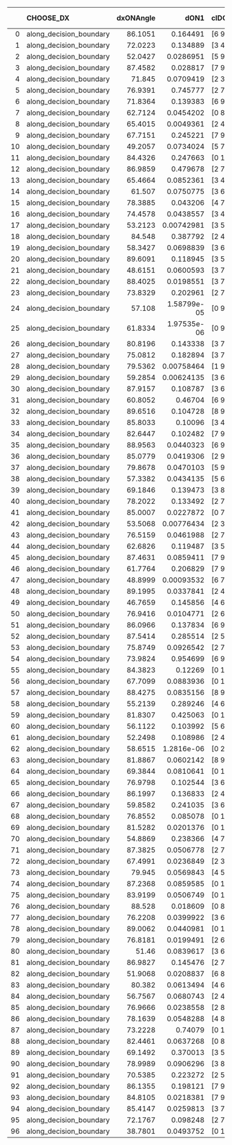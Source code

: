 |    | CHOOSE_DX               |   dxONAngle |        dON1 | cIDON1   |   dON_patch_1 |   nTON |         dON |   dxOFFAngle |      dOFF1 | cIDOFF1   |   dOFF_patch_1 |   nTOFF |       dOFF | SUCCESS   |   nExp |   dual_point_id |   subpoint_time_seconds |   total_execution_time |       logp |        dOFF/dON | Vote dOFF>dON   |
|---:|:------------------------|------------:|------------:|:---------|--------------:|-------:|------------:|-------------:|-----------:|:----------|---------------:|--------:|-----------:|:----------|-------:|----------------:|------------------------:|-----------------------:|-----------:|----------------:|:----------------|
|  0 | along_decision_boundary |     86.1051 | 0.164491    | [6 9]    |   0.164491    |      1 | 0.164491    |      80.2388 | 0.123343   | [6 9]     |     0.123343   |       1 | 0.123343   | False     |      1 |               3 |                2.94116  |                3.39364 |  0         |      0.749844   | False           |
|  1 | along_decision_boundary |     72.0223 | 0.134889    | [3 4]    |   0.134889    |      1 | 0.134889    |      83.2823 | 0.206909   | [3 4]     |     0.206909   |       1 | 0.206909   | True      |      2 |               6 |                4.31023  |                7.77894 | -0.5       |      1.53392    | True            |
|  2 | along_decision_boundary |     52.0427 | 0.0286951   | [5 9]    |   0.0286951   |      1 | 0.0286951   |      71.3192 | 0.125826   | [5 9]     |     0.125826   |       1 | 0.125826   | True      |      3 |              10 |                1.13822  |               15.0537  | -0         |      4.38491    | True            |
|  3 | along_decision_boundary |     87.4582 | 0.028817    | [7 9]    |   0.028817    |      1 | 0.028817    |      77.604  | 0.365308   | [7 9]     |     0.365308   |       1 | 0.365308   | True      |      4 |              11 |                3.55948  |               18.6182  | -0.166667  |     12.6768     | True            |
|  4 | along_decision_boundary |     71.845  | 0.0709419   | [2 3]    |   0.0709419   |      1 | 0.0709419   |      66.6153 | 0.0387042  | [2 3]     |     0.0387042  |       1 | 0.0387042  | False     |      5 |              14 |                1.60021  |               21.7276  | -0.5       |      0.545576   | False           |
|  5 | along_decision_boundary |     76.9391 | 0.745777    | [2 7]    |   0.745777    |      1 | 0.745777    |      64.3356 | 0.11907    | [2 7]     |     0.11907    |       1 | 0.11907    | False     |      6 |              16 |                4.63708  |               26.4067  | -0.1       |      0.159659   | False           |
|  6 | along_decision_boundary |     71.8364 | 0.139383    | [6 9]    |   0.139383    |      1 | 0.139383    |      78.899  | 0.0338761  | [6 9]     |     0.0338761  |       1 | 0.0338761  | False     |      7 |              22 |                1.27402  |               39.226   | -0         |      0.243044   | False           |
|  7 | along_decision_boundary |     62.7124 | 0.0454202   | [0 8]    |   0.0454202   |      1 | 0.0454202   |      58.1458 | 4.0409e-05 | [1 8]     |     4.0409e-05 |       1 | 4.0409e-05 | False     |      8 |              23 |                1.44617  |               40.6772  | -0.0714286 |      0.00088967 | False           |
|  8 | along_decision_boundary |     65.4015 | 0.0049361   | [2 4]    |   0.0049361   |      1 | 0.0049361   |      67.3728 | 0.0870787  | [2 4]     |     0.0870787  |       1 | 0.0870787  | True      |      9 |              24 |                1.54454  |               42.2317  | -0.25      |     17.6412     | True            |
|  9 | along_decision_boundary |     67.7151 | 0.245221    | [7 9]    |   0.245221    |      1 | 0.245221    |      66.5805 | 0.315662   | [7 9]     |     0.315662   |       1 | 0.315662   | True      |     10 |              26 |                4.73822  |               47.0197  | -0.0555556 |      1.28725    | True            |
| 10 | along_decision_boundary |     49.2057 | 0.0734024   | [5 7]    |   0.0734024   |      1 | 0.0734024   |      86.9853 | 0.00148548 | [5 7]     |     0.00148548 |       1 | 0.00148548 | False     |     11 |              27 |                1.5454   |               48.5731  | -0         |      0.0202374  | False           |
| 11 | along_decision_boundary |     84.4326 | 0.247663    | [0 1]    |   0.247663    |      1 | 0.247663    |      87.5836 | 0.0788579  | [0 1]     |     0.0788579  |       1 | 0.0788579  | False     |     12 |              28 |                1.41982  |               49.9982  | -0.0454545 |      0.318408   | False           |
| 12 | along_decision_boundary |     86.9859 | 0.479678    | [2 7]    |   0.479678    |      1 | 0.479678    |      67.6401 | 0.00254868 | [2 7]     |     0.00254868 |       1 | 0.00254868 | False     |     13 |              33 |                4.78993  |               56.8635  | -0.166667  |      0.00531332 | False           |
| 13 | along_decision_boundary |     65.4664 | 0.0852361   | [3 4]    |   0.0852361   |      1 | 0.0852361   |      63.6108 | 0.0632619  | [3 4]     |     0.0632619  |       1 | 0.0632619  | False     |     14 |              34 |                1.40542  |               58.2778  | -0.346154  |      0.742196   | False           |
| 14 | along_decision_boundary |     61.507  | 0.0750775   | [3 6]    |   0.0750775   |      1 | 0.0750775   |      68.354  | 0.502109   | [3 6]     |     0.502109   |       1 | 0.502109   | True      |     15 |              41 |                3.36105  |               66.7333  | -0.571429  |      6.68789    | True            |
| 15 | along_decision_boundary |     78.3885 | 0.043206    | [4 7]    |   0.043206    |      1 | 0.043206    |      81.3883 | 0.369983   | [4 7]     |     0.369983   |       1 | 0.369983   | True      |     16 |              42 |                3.43597  |               70.1743  | -0.3       |      8.56322    | True            |
| 16 | along_decision_boundary |     74.4578 | 0.0438557   | [3 4]    |   0.0438557   |      1 | 0.0438557   |      82.204  | 0.151053   | [3 4]     |     0.151053   |       1 | 0.151053   | True      |     17 |              43 |                4.17894  |               74.3582  | -0.125     |      3.44432    | True            |
| 17 | along_decision_boundary |     53.2123 | 0.00742981  | [3 5]    |   0.00742981  |      1 | 0.00742981  |      69.8027 | 0.141539   | [3 5]     |     0.141539   |       1 | 0.141539   | True      |     18 |              44 |                1.58173  |               75.948   | -0.0294118 |     19.0502     | True            |
| 18 | along_decision_boundary |     84.548  | 0.387792    | [2 4]    |   0.387792    |      1 | 0.387792    |      76.2971 | 0.0432513  | [2 4]     |     0.0432513  |       1 | 0.0432513  | False     |     19 |              46 |                2.09778  |               78.0975  | -0         |      0.111532   | False           |
| 19 | along_decision_boundary |     58.3427 | 0.0698839   | [3 6]    |   0.0698839   |      1 | 0.0698839   |      54.5967 | 0.0898957  | [3 6]     |     0.0898957  |       1 | 0.0898957  | True      |     20 |              47 |                1.91363  |               80.0171  | -0.0263158 |      1.28636    | True            |
| 20 | along_decision_boundary |     89.6091 | 0.118945    | [3 5]    |   0.118945    |      1 | 0.118945    |      78.8155 | 0.154604   | [3 5]     |     0.154604   |       1 | 0.154604   | True      |     21 |              48 |                2.63439  |               82.658   | -0         |      1.29979    | True            |
| 21 | along_decision_boundary |     48.6151 | 0.0600593   | [3 7]    |   0.0600593   |      1 | 0.0600593   |      56.9305 | 0.0168979  | [3 7]     |     0.0168979  |       1 | 0.0168979  | False     |     22 |              51 |                1.44529  |               84.1762  | -0.0238095 |      0.281353   | False           |
| 22 | along_decision_boundary |     88.4025 | 0.0198551   | [3 7]    |   0.0198551   |      1 | 0.0198551   |      87.4706 | 0.375854   | [3 7]     |     0.375854   |       1 | 0.375854   | True      |     23 |              52 |                4.13152  |               88.3162  | -0         |     18.9299     | True            |
| 23 | along_decision_boundary |     73.8329 | 0.202961    | [2 7]    |   0.202961    |      1 | 0.202961    |      64.5879 | 0.429078   | [2 7]     |     0.429078   |       1 | 0.429078   | True      |     24 |              56 |                4.17674  |               92.6171  | -0.0217391 |      2.11409    | True            |
| 24 | along_decision_boundary |     57.108  | 1.58799e-05 | [0 9]    |   1.58799e-05 |      1 | 1.58799e-05 |      75.8082 | 0.178709   | [1 9]     |     0.178709   |       1 | 0.178709   | True      |     25 |              59 |                2.61776  |               98.3741  | -0.0833333 |  11253.8        | True            |
| 25 | along_decision_boundary |     61.8334 | 1.97535e-06 | [0 9]    |   1.97535e-06 |      1 | 1.97535e-06 |      66.5497 | 0.475095   | [1 9]     |     0.475095   |       1 | 0.475095   | True      |     26 |              60 |                2.72702  |              101.109   | -0.18      | 240512          | True            |
| 26 | along_decision_boundary |     80.8196 | 0.143338    | [3 7]    |   0.143338    |      1 | 0.143338    |      74.5562 | 0.0232436  | [3 7]     |     0.0232436  |       1 | 0.0232436  | False     |     27 |              62 |                0.894095 |              102.048   | -0.307692  |      0.162159   | False           |
| 27 | along_decision_boundary |     75.0812 | 0.182894    | [3 7]    |   0.182894    |      1 | 0.182894    |      88.4434 | 0.382155   | [3 7]     |     0.382155   |       1 | 0.382155   | True      |     28 |              65 |                4.53063  |              106.665   | -0.166667  |      2.08949    | True            |
| 28 | along_decision_boundary |     79.5362 | 0.00758464  | [1 9]    |   0.00758464  |      1 | 0.00758464  |      82.0857 | 0.050862   | [0 9]     |     0.050862   |       1 | 0.050862   | True      |     29 |              66 |                1.54438  |              108.215   | -0.285714  |      6.70592    | True            |
| 29 | along_decision_boundary |     59.2854 | 0.00624135  | [3 6]    |   0.00624135  |      1 | 0.00624135  |      54.3184 | 0.107639   | [3 6]     |     0.107639   |       1 | 0.107639   | True      |     30 |              67 |                2.28566  |              110.507   | -0.431034  |     17.2461     | True            |
| 30 | along_decision_boundary |     87.9157 | 0.108787    | [3 6]    |   0.108787    |      1 | 0.108787    |      75.454  | 0.0741363  | [3 6]     |     0.0741363  |       1 | 0.0741363  | False     |     31 |              68 |                2.93775  |              113.45    | -0.6       |      0.681479   | False           |
| 31 | along_decision_boundary |     60.8052 | 0.46704     | [6 9]    |   0.46704     |      1 | 0.46704     |      73.0726 | 0.0803166  | [6 9]     |     0.0803166  |       1 | 0.0803166  | False     |     32 |              70 |                1.95329  |              115.456   | -0.403226  |      0.171969   | False           |
| 32 | along_decision_boundary |     89.6516 | 0.104728    | [8 9]    |   0.104728    |      1 | 0.104728    |      73.7073 | 0.481269   | [8 9]     |     0.481269   |       1 | 0.481269   | True      |     33 |              71 |                4.582    |              120.045   | -0.25      |      4.59543    | True            |
| 33 | along_decision_boundary |     85.8033 | 0.10096     | [3 4]    |   0.10096     |      1 | 0.10096     |      81.5082 | 0.529363   | [3 4]     |     0.529363   |       1 | 0.529363   | True      |     34 |              74 |                3.36058  |              123.524   | -0.378788  |      5.2433     | True            |
| 34 | along_decision_boundary |     82.6447 | 0.102482    | [7 9]    |   0.102482    |      1 | 0.102482    |      62.9484 | 0.0287338  | [7 9]     |     0.0287338  |       1 | 0.0287338  | False     |     35 |              76 |                3.15722  |              126.74    | -0.529412  |      0.280379   | False           |
| 35 | along_decision_boundary |     88.9563 | 0.0440323   | [6 9]    |   0.0440323   |      1 | 0.0440323   |      77.0428 | 0.0883404  | [6 9]     |     0.0883404  |       1 | 0.0883404  | True      |     36 |              77 |                3.77994  |              130.527   | -0.357143  |      2.00626    | True            |
| 36 | along_decision_boundary |     85.0779 | 0.0419306   | [2 9]    |   0.0419306   |      1 | 0.0419306   |      76.0371 | 0.0177415  | [2 9]     |     0.0177415  |       1 | 0.0177415  | False     |     37 |              78 |                1.46438  |              132       | -0.5       |      0.423116   | False           |
| 37 | along_decision_boundary |     79.8678 | 0.0470103   | [5 9]    |   0.0470103   |      1 | 0.0470103   |      55.3012 | 0.235279   | [5 9]     |     0.235279   |       1 | 0.235279   | True      |     38 |              79 |                2.03917  |              134.043   | -0.337838  |      5.00485    | True            |
| 38 | along_decision_boundary |     57.3382 | 0.0434135   | [5 6]    |   0.0434135   |      1 | 0.0434135   |      68.8034 | 0.0147499  | [5 6]     |     0.0147499  |       1 | 0.0147499  | False     |     39 |              82 |                1.58597  |              139.509   | -0.473684  |      0.339754   | False           |
| 39 | along_decision_boundary |     69.1846 | 0.139473    | [3 8]    |   0.139473    |      1 | 0.139473    |      64.3043 | 0.0799332  | [3 8]     |     0.0799332  |       1 | 0.0799332  | False     |     40 |              87 |                2.09824  |              149.425   | -0.320513  |      0.573107   | False           |
| 40 | along_decision_boundary |     78.2022 | 0.133492    | [2 7]    |   0.133492    |      1 | 0.133492    |      62.8899 | 0.146184   | [2 7]     |     0.146184   |       1 | 0.146184   | True      |     41 |              88 |                3.65914  |              153.092   | -0.2       |      1.09508    | True            |
| 41 | along_decision_boundary |     85.0007 | 0.0227872   | [0 7]    |   0.0227872   |      1 | 0.0227872   |      59.353  | 0.0598068  | [1 7]     |     0.0598068  |       1 | 0.0598068  | True      |     42 |              90 |                2.74065  |              155.881   | -0.304878  |      2.62458    | True            |
| 42 | along_decision_boundary |     53.5068 | 0.00776434  | [2 3]    |   0.00776434  |      1 | 0.00776434  |      78.5653 | 0.0818883  | [2 3]     |     0.0818883  |       1 | 0.0818883  | True      |     43 |              91 |                1.31037  |              157.199   | -0.428571  |     10.5467     | True            |
| 43 | along_decision_boundary |     76.5159 | 0.0461988   | [2 7]    |   0.0461988   |      1 | 0.0461988   |      70.4446 | 0.137164   | [2 7]     |     0.137164   |       1 | 0.137164   | True      |     44 |              92 |                2.61432  |              159.82    | -0.569767  |      2.969      | True            |
| 44 | along_decision_boundary |     62.6826 | 0.119487    | [3 5]    |   0.119487    |      1 | 0.119487    |      86.5252 | 0.325151   | [3 5]     |     0.325151   |       1 | 0.325151   | True      |     45 |              94 |                6.26834  |              166.16    | -0.727273  |      2.72123    | True            |
| 45 | along_decision_boundary |     87.4631 | 0.0859411   | [7 9]    |   0.0859411   |      1 | 0.0859411   |      75.4505 | 0.0274084  | [7 9]     |     0.0274084  |       1 | 0.0274084  | False     |     46 |              98 |                2.36283  |              175.425   | -0.9       |      0.318921   | False           |
| 46 | along_decision_boundary |     61.7764 | 0.206829    | [7 9]    |   0.206829    |      1 | 0.206829    |      62.3184 | 0.0558807  | [7 9]     |     0.0558807  |       1 | 0.0558807  | False     |     47 |              99 |                3.13955  |              178.571   | -0.695652  |      0.270179   | False           |
| 47 | along_decision_boundary |     48.8999 | 0.00093532  | [6 7]    |   0.00093532  |      1 | 0.00093532  |      64.3471 | 0.0530947  | [6 7]     |     0.0530947  |       1 | 0.0530947  | True      |     48 |             100 |                1.26975  |              179.847   | -0.521277  |     56.7664     | True            |
| 48 | along_decision_boundary |     89.1995 | 0.0337841   | [2 4]    |   0.0337841   |      1 | 0.0337841   |      70.0633 | 0.0225672  | [2 4]     |     0.0225672  |       1 | 0.0225672  | False     |     49 |             102 |                1.70787  |              181.616   | -0.666667  |      0.667983   | False           |
| 49 | along_decision_boundary |     46.7659 | 0.145856    | [4 6]    |   0.145856    |      1 | 0.145856    |      55.6044 | 0.105879   | [4 6]     |     0.105879   |       1 | 0.105879   | False     |     50 |             104 |                1.63195  |              184.983   | -0.5       |      0.725909   | False           |
| 50 | along_decision_boundary |     76.9416 | 0.0104771   | [2 6]    |   0.0104771   |      1 | 0.0104771   |      83.0287 | 0.0210881  | [2 6]     |     0.0210881  |       1 | 0.0210881  | True      |     51 |             105 |                0.967315 |              185.959   | -0.36      |      2.01278    | True            |
| 51 | along_decision_boundary |     86.0966 | 0.137834    | [6 9]    |   0.137834    |      1 | 0.137834    |      84.2211 | 0.0667601  | [6 9]     |     0.0667601  |       1 | 0.0667601  | False     |     52 |             107 |                2.65025  |              190.9     | -0.480392  |      0.48435    | False           |
| 52 | along_decision_boundary |     87.5414 | 0.285514    | [2 5]    |   0.285514    |      1 | 0.285514    |      63.9483 | 0.177028   | [2 5]     |     0.177028   |       1 | 0.177028   | False     |     53 |             108 |                3.51668  |              194.425   | -0.346154  |      0.620033   | False           |
| 53 | along_decision_boundary |     75.8749 | 0.0926542   | [2 7]    |   0.0926542   |      1 | 0.0926542   |      78.433  | 0.126104   | [2 7]     |     0.126104   |       1 | 0.126104   | True      |     54 |             109 |                1.98145  |              196.411   | -0.235849  |      1.36102    | True            |
| 54 | along_decision_boundary |     73.9824 | 0.954699    | [6 9]    |   0.954699    |      1 | 0.954699    |      73.1992 | 0.0137416  | [6 9]     |     0.0137416  |       1 | 0.0137416  | False     |     55 |             110 |                3.53522  |              199.951   | -0.333333  |      0.0143936  | False           |
| 55 | along_decision_boundary |     84.3823 | 0.12269     | [0 1]    |   0.12269     |      1 | 0.12269     |      60.9067 | 0.0271887  | [0 1]     |     0.0271887  |       1 | 0.0271887  | False     |     56 |             112 |                3.20663  |              207.77    | -0.227273  |      0.221605   | False           |
| 56 | along_decision_boundary |     67.7099 | 0.0883936   | [0 1]    |   0.0883936   |      1 | 0.0883936   |      51.2493 | 0.201033   | [0 1]     |     0.201033   |       1 | 0.201033   | True      |     57 |             113 |                2.51312  |              210.292   | -0.142857  |      2.2743     | True            |
| 57 | along_decision_boundary |     88.4275 | 0.0835156   | [8 9]    |   0.0835156   |      1 | 0.0835156   |      74.8507 | 0.0240152  | [8 9]     |     0.0240152  |       1 | 0.0240152  | False     |     58 |             114 |                2.19655  |              212.497   | -0.219298  |      0.287553   | False           |
| 58 | along_decision_boundary |     55.2139 | 0.289246    | [4 6]    |   0.289246    |      1 | 0.289246    |      58.9292 | 0.105523   | [4 6]     |     0.105523   |       1 | 0.105523   | False     |     59 |             115 |                2.3896   |              214.893   | -0.137931  |      0.36482    | False           |
| 59 | along_decision_boundary |     81.8307 | 0.425063    | [0 1]    |   0.425063    |      1 | 0.425063    |      73.4643 | 0.395755   | [0 1]     |     0.395755   |       1 | 0.395755   | False     |     60 |             119 |                4.72772  |              219.761   | -0.0762712 |      0.931051   | False           |
| 60 | along_decision_boundary |     56.1122 | 0.103992    | [5 6]    |   0.103992    |      1 | 0.103992    |      59.9888 | 0.162103   | [5 6]     |     0.162103   |       1 | 0.162103   | True      |     61 |             122 |                2.9062   |              226.705   | -0.0333333 |      1.5588     | True            |
| 61 | along_decision_boundary |     52.2498 | 0.108986    | [2 4]    |   0.108986    |      1 | 0.108986    |      58.518  | 0.426478   | [2 4]     |     0.426478   |       1 | 0.426478   | True      |     62 |             123 |                3.67544  |              230.386   | -0.0737705 |      3.91316    | True            |
| 62 | along_decision_boundary |     58.6515 | 1.2816e-06  | [0 2]    |   1.2816e-06  |      1 | 1.2816e-06  |      80.0584 | 1.1112e-06 | [1 2]     |     1.1112e-06 |       1 | 1.1112e-06 | False     |     63 |             124 |                0.90343  |              231.294   | -0.129032  |      0.867038   | False           |
| 63 | along_decision_boundary |     81.8867 | 0.0602142   | [8 9]    |   0.0602142   |      1 | 0.0602142   |      75.42   | 0.0672629  | [8 9]     |     0.0672629  |       1 | 0.0672629  | True      |     64 |             127 |                2.97877  |              241.864   | -0.0714286 |      1.11706    | True            |
| 64 | along_decision_boundary |     69.3844 | 0.0810641   | [0 1]    |   0.0810641   |      1 | 0.0810641   |      64.6661 | 0.0161405  | [0 1]     |     0.0161405  |       1 | 0.0161405  | False     |     65 |             128 |                2.07563  |              243.948   | -0.125     |      0.199108   | False           |
| 65 | along_decision_boundary |     76.9798 | 0.102544    | [3 6]    |   0.102544    |      1 | 0.102544    |      74.528  | 0.38006    | [3 6]     |     0.38006    |       1 | 0.38006    | True      |     66 |             129 |                4.52156  |              248.476   | -0.0692308 |      3.7063     | True            |
| 66 | along_decision_boundary |     86.1997 | 0.136833    | [2 4]    |   0.136833    |      1 | 0.136833    |      71.8939 | 0.198801   | [2 4]     |     0.198801   |       1 | 0.198801   | True      |     67 |             130 |                3.10277  |              251.586   | -0.121212  |      1.45288    | True            |
| 67 | along_decision_boundary |     59.8582 | 0.241035    | [3 6]    |   0.241035    |      1 | 0.241035    |      70.6089 | 0.149486   | [3 6]     |     0.149486   |       1 | 0.149486   | False     |     68 |             131 |                4.19102  |              255.785   | -0.186567  |      0.620183   | False           |
| 68 | along_decision_boundary |     76.8552 | 0.085078    | [0 1]    |   0.085078    |      1 | 0.085078    |      72.5311 | 0.261267   | [0 1]     |     0.261267   |       1 | 0.261267   | True      |     69 |             132 |                4.41178  |              260.203   | -0.117647  |      3.07091    | True            |
| 69 | along_decision_boundary |     81.5282 | 0.0201376   | [0 1]    |   0.0201376   |      1 | 0.0201376   |      80.5284 | 0.240245   | [0 1]     |     0.240245   |       1 | 0.240245   | True      |     70 |             133 |                3.28675  |              263.501   | -0.181159  |     11.9302     | True            |
| 70 | along_decision_boundary |     54.8869 | 0.238366    | [4 7]    |   0.238366    |      1 | 0.238366    |      58.3431 | 0.00318014 | [4 7]     |     0.00318014 |       1 | 0.00318014 | False     |     71 |             135 |                1.54842  |              268.694   | -0.257143  |      0.0133414  | False           |
| 71 | along_decision_boundary |     87.3825 | 0.0506778   | [2 7]    |   0.0506778   |      1 | 0.0506778   |      82.8953 | 0.102502   | [2 7]     |     0.102502   |       1 | 0.102502   | True      |     72 |             136 |                1.68799  |              270.387   | -0.176056  |      2.02262    | True            |
| 72 | along_decision_boundary |     67.4991 | 0.0236849   | [2 3]    |   0.0236849   |      1 | 0.0236849   |      71.7685 | 0.00976777 | [2 3]     |     0.00976777 |       1 | 0.00976777 | False     |     73 |             139 |                1.0547   |              276.705   | -0.25      |      0.412404   | False           |
| 73 | along_decision_boundary |     79.945  | 0.0569843   | [4 5]    |   0.0569843   |      1 | 0.0569843   |      76.95   | 0.288058   | [4 5]     |     0.288058   |       1 | 0.288058   | True      |     74 |             144 |                2.71156  |              279.58    | -0.171233  |      5.05503    | True            |
| 74 | along_decision_boundary |     87.2368 | 0.0859585   | [0 1]    |   0.0859585   |      1 | 0.0859585   |      80.2032 | 0.427961   | [0 1]     |     0.427961   |       1 | 0.427961   | True      |     75 |             147 |                4.30577  |              285.732   | -0.243243  |      4.9787     | True            |
| 75 | along_decision_boundary |     83.9199 | 0.0506749   | [0 1]    |   0.0506749   |      1 | 0.0506749   |      88.5634 | 0.653831   | [0 1]     |     0.653831   |       1 | 0.653831   | True      |     76 |             148 |                5.77199  |              291.51    | -0.326667  |     12.9025     | True            |
| 76 | along_decision_boundary |     88.528  | 0.018609    | [0 8]    |   0.018609    |      1 | 0.018609    |      70.6849 | 0.200885   | [1 8]     |     0.200885   |       1 | 0.200885   | True      |     77 |             150 |                2.63141  |              295.38    | -0.421053  |     10.795      | True            |
| 77 | along_decision_boundary |     76.2208 | 0.0399922   | [3 6]    |   0.0399922   |      1 | 0.0399922   |      80.9148 | 0.290623   | [3 6]     |     0.290623   |       1 | 0.290623   | True      |     78 |             153 |                2.49357  |              301.317   | -0.525974  |      7.26701    | True            |
| 78 | along_decision_boundary |     89.0062 | 0.0440981   | [0 1]    |   0.0440981   |      1 | 0.0440981   |      83.5137 | 0.0582915  | [0 1]     |     0.0582915  |       1 | 0.0582915  | True      |     79 |             155 |                2.07336  |              307.112   | -0.641026  |      1.32186    | True            |
| 79 | along_decision_boundary |     76.8181 | 0.0199491   | [2 6]    |   0.0199491   |      1 | 0.0199491   |      79.1491 | 0.0128676  | [2 6]     |     0.0128676  |       1 | 0.0128676  | False     |     80 |             158 |                1.22381  |              308.434   | -0.765823  |      0.645024   | False           |
| 80 | along_decision_boundary |     51.46   | 0.0839617   | [3 6]    |   0.0839617   |      1 | 0.0839617   |      65.252  | 0.120556   | [3 6]     |     0.120556   |       1 | 0.120556   | True      |     81 |             159 |                2.29338  |              310.733   | -0.625     |      1.43585    | True            |
| 81 | along_decision_boundary |     86.9827 | 0.145476    | [2 7]    |   0.145476    |      1 | 0.145476    |      76.9483 | 0.470928   | [2 7]     |     0.470928   |       1 | 0.470928   | True      |     82 |             160 |                2.24933  |              312.987   | -0.746914  |      3.23716    | True            |
| 82 | along_decision_boundary |     51.9068 | 0.0208837   | [6 8]    |   0.0208837   |      1 | 0.0208837   |      55.6032 | 0.00841106 | [6 8]     |     0.00841106 |       1 | 0.00841106 | False     |     83 |             161 |                1.32049  |              314.316   | -0.878049  |      0.402757   | False           |
| 83 | along_decision_boundary |     80.382  | 0.0613494   | [4 6]    |   0.0613494   |      1 | 0.0613494   |      75.3807 | 0.0980083  | [4 6]     |     0.0980083  |       1 | 0.0980083  | True      |     84 |             162 |                2.59031  |              316.914   | -0.728916  |      1.59754    | True            |
| 84 | along_decision_boundary |     56.7567 | 0.0680743   | [2 4]    |   0.0680743   |      1 | 0.0680743   |      60.0506 | 0.0556034  | [2 4]     |     0.0556034  |       1 | 0.0556034  | False     |     85 |             164 |                1.19724  |              321.812   | -0.857143  |      0.816804   | False           |
| 85 | along_decision_boundary |     76.9666 | 0.0238558   | [2 8]    |   0.0238558   |      1 | 0.0238558   |      73.7911 | 0.149565   | [2 8]     |     0.149565   |       1 | 0.149565   | True      |     86 |             168 |                2.03245  |              323.985   | -0.711765  |      6.26955    | True            |
| 86 | along_decision_boundary |     78.1639 | 0.0548288   | [4 8]    |   0.0548288   |      1 | 0.0548288   |      66.425  | 0.0267222  | [4 8]     |     0.0267222  |       1 | 0.0267222  | False     |     87 |             174 |                1.7705   |              334.775   | -0.837209  |      0.487374   | False           |
| 87 | along_decision_boundary |     73.2228 | 0.74079     | [0 1]    |   0.74079     |      1 | 0.74079     |      63.3901 | 0.0620179  | [0 1]     |     0.0620179  |       1 | 0.0620179  | False     |     88 |             176 |                5.6779   |              343.167   | -0.695402  |      0.0837186  | False           |
| 88 | along_decision_boundary |     82.4461 | 0.0637268   | [0 8]    |   0.0637268   |      1 | 0.0637268   |      83.837  | 0.312395   | [1 8]     |     0.312395   |       1 | 0.312395   | True      |     89 |             178 |                1.64932  |              346.773   | -0.568182  |      4.9021     | True            |
| 89 | along_decision_boundary |     69.1492 | 0.370013    | [3 5]    |   0.370013    |      1 | 0.370013    |      59.7834 | 0.0355015  | [3 5]     |     0.0355015  |       1 | 0.0355015  | False     |     90 |             179 |                3.71757  |              350.502   | -0.679775  |      0.0959466  | False           |
| 90 | along_decision_boundary |     78.9989 | 0.0906296   | [3 8]    |   0.0906296   |      1 | 0.0906296   |      83.0015 | 0.0588077  | [3 8]     |     0.0588077  |       1 | 0.0588077  | False     |     91 |             180 |                1.16416  |              351.675   | -0.555556  |      0.64888    | False           |
| 91 | along_decision_boundary |     70.5385 | 0.223272    | [2 5]    |   0.223272    |      1 | 0.223272    |      79.072  | 0.0783306  | [2 5]     |     0.0783306  |       1 | 0.0783306  | False     |     92 |             183 |                3.89598  |              363.581   | -0.445055  |      0.350831   | False           |
| 92 | along_decision_boundary |     86.1355 | 0.198121    | [7 9]    |   0.198121    |      1 | 0.198121    |      66.9084 | 0.0196365  | [7 9]     |     0.0196365  |       1 | 0.0196365  | False     |     93 |             184 |                3.3076   |              366.894   | -0.347826  |      0.0991135  | False           |
| 93 | along_decision_boundary |     84.8105 | 0.0218381   | [7 9]    |   0.0218381   |      1 | 0.0218381   |      74.2905 | 0.0852772  | [7 9]     |     0.0852772  |       1 | 0.0852772  | True      |     94 |             185 |                1.82036  |              368.722   | -0.263441  |      3.90497    | True            |
| 94 | along_decision_boundary |     85.4147 | 0.0259813   | [3 7]    |   0.0259813   |      1 | 0.0259813   |      87.8939 | 0.461952   | [3 7]     |     0.461952   |       1 | 0.461952   | True      |     95 |             186 |                2.93479  |              371.661   | -0.340426  |     17.7802     | True            |
| 95 | along_decision_boundary |     72.1767 | 0.098248    | [2 7]    |   0.098248    |      1 | 0.098248    |      75.0594 | 0.077552   | [2 7]     |     0.077552   |       1 | 0.077552   | False     |     96 |             187 |                1.33737  |              373.008   | -0.426316  |      0.789349   | False           |
| 96 | along_decision_boundary |     38.7801 | 0.0493752   | [0 1]    |   0.0493752   |      1 | 0.0493752   |      39.1631 | 0.0432005  | [0 1]     |     0.0432005  |       1 | 0.0432005  | False     |     97 |             188 |                1.56964  |              374.587   | -0.333333  |      0.874944   | False           |